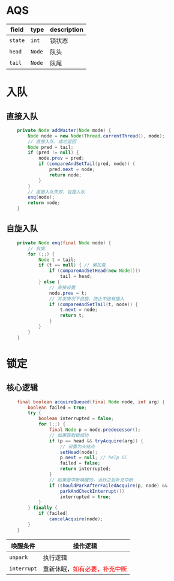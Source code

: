 # AQS

| field     | type     | description |
| --------- | -------- | ----------- |
| ``state`` | ``int``  | 锁状态      |
| ``head``  | ``Node`` | 队头        |
| ``tail``  | ``Node`` | 队尾        |

# 入队

## 直接入队

```java
    private Node addWaiter(Node mode) {
        Node node = new Node(Thread.currentThread(), mode);
        // 直接入队，成功返回
        Node pred = tail;
        if (pred != null) {
            node.prev = pred;
            if (compareAndSetTail(pred, node)) {
                pred.next = node;
                return node;
            }
        }
        // 直接入队失败，自旋入队
        enq(node);
        return node;
    }
```

## 自旋入队

```java
    private Node enq(final Node node) {
        // 自旋
        for (;;) {
            Node t = tail;
            if (t == null) { // 懒加载
                if (compareAndSetHead(new Node()))
                    tail = head;
            } else {
                // 直接设置
                node.prev = t;
                // 并发情况下自旋，防止中途有插入
                if (compareAndSetTail(t, node)) {
                    t.next = node;
                    return t;
                }
            }
        }
    }
```

# 锁定

## 核心逻辑

```java
    final boolean acquireQueued(final Node node, int arg) {
        boolean failed = true;
        try {
            boolean interrupted = false;
            for (;;) {
                final Node p = node.predecessor();
                // 如果获取锁成功
                if (p == head && tryAcquire(arg)) {
                    // 设置为头结点
                    setHead(node);
                    p.next = null; // help GC
                    failed = false;
                    return interrupted;
                }
                // 如果是中断唤醒的，活跃之后补充中断
                if (shouldParkAfterFailedAcquire(p, node) &&
                    parkAndCheckInterrupt())
                    interrupted = true;
            }
        } finally {
            if (failed)
                cancelAcquire(node);
        }
    }
```

| 唤醒条件      | 操作逻辑                                              |
| ------------- | ----------------------------------------------------- |
| ``unpark``    | 执行逻辑                                              |
| ``interrupt`` | 重新休眠，<font color='red'>如有必要，补充中断</font> |

